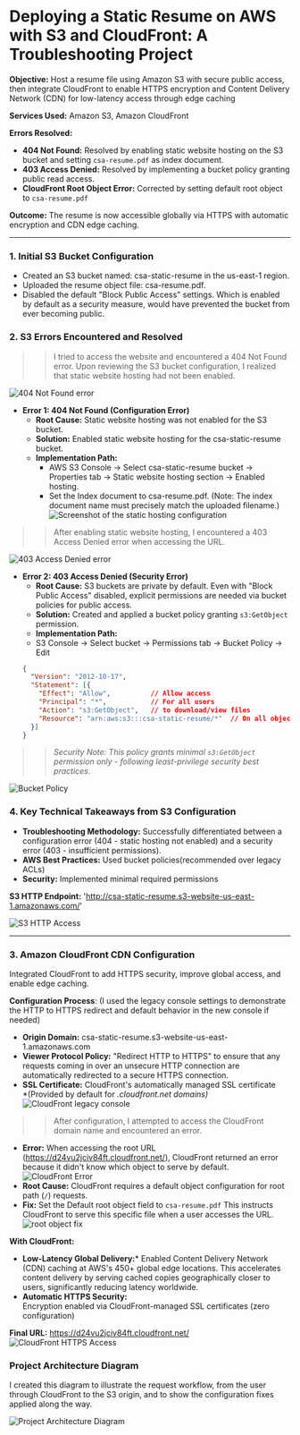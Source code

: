 # Deploying a Static Resume on AWS with S3 and CloudFront: A Troubleshooting Project

**Objective:** Host a resume file using Amazon S3 with secure public access, then integrate CloudFront to enable HTTPS encryption and Content Delivery Network (CDN) for low-latency access through edge caching

**Services Used:** Amazon S3, Amazon CloudFront

**Errors Resolved:**
* **404 Not Found:** Resolved by enabling static website hosting on the S3 bucket and setting `csa-resume.pdf` as index document.
* **403 Access Denied:** Resolved by implementing a bucket policy granting public read access.
* **CloudFront Root Object Error:** Corrected by setting default root object to `csa-resume.pdf`

**Outcome:** The resume is now accessible globally via HTTPS with automatic encryption and CDN edge caching.

---

### 1. Initial S3 Bucket Configuration

* Created an S3 bucket named: csa-static-resume in the us-east-1 region.
* Uploaded the resume object file: csa-resume.pdf.
* Disabled the default "Block Public Access" settings. Which is enabled by default as a security measure, would have prevented the bucket from ever becoming public.

### 2. S3 Errors Encountered and Resolved

>> I tried to access the website and encountered a 404 Not Found error. Upon reviewing the S3 bucket configuration, I realized that static website hosting had not been enabled.

![404 Not Found error](404-error.png)

* **Error 1: 404 Not Found (Configuration Error)**
    * **Root Cause:** Static website hosting was not enabled for the S3 bucket.
    * **Solution:** Enabled static website hosting for the csa-static-resume bucket.
    * **Implementation Path:**
      * AWS S3 Console → Select csa-static-resume bucket → Properties tab → Static website hosting section → Enabled hosting.
      * Set the Index document to csa-resume.pdf. (Note: The index document name must precisely match the uploaded filename.)
![Screenshot of the static hosting configuration](config-static-hosting.png)

>> After enabling static website hosting, I encountered a 403 Access Denied error when accessing the URL.

![403 Access Denied error](403-error.png)

* **Error 2: 403 Access Denied (Security Error)**
    * **Root Cause:** S3 buckets are private by default. Even with "Block Public Access" disabled, explicit permissions are needed via bucket policies for public access.
    * **Solution:** Created and applied a bucket policy granting `s3:GetObject` permission.
    * **Implementation Path:**
    * S3 Console → Select bucket → Permissions tab → Bucket Policy → Edit 
    ``` json
    {
      "Version": "2012-10-17",
      "Statement": [{
        "Effect": "Allow",          // Allow access
        "Principal": "*",           // For all users
        "Action": "s3:GetObject",   // to download/view files
        "Resource": "arn:aws:s3:::csa-static-resume/*"  // On all objects within this bucket
      }]
    }
    ```
>> *Security Note: This policy grants minimal `s3:GetObject` permission only - following least-privilege security best practices.*

![Bucket Policy](add-bucket-policy.png)

### 4. Key Technical Takeaways from S3 Configuration

* **Troubleshooting Methodology:** Successfully differentiated between a configuration error (404 - static hosting not enabled) and a security error (403 - insufficient permissions).
* **AWS Best Practices:** Used bucket policies(recommended over legacy ACLs)
* **Security:** Implemented minimal required permissions 

**S3 HTTP Endpoint:** 'http://csa-static-resume.s3-website-us-east-1.amazonaws.com/'

![S3 HTTP Access](final-s3-url.png)

---

### 3. Amazon CloudFront CDN Configuration

Integrated CloudFront to add HTTPS security, improve global access, and enable edge caching.

**Configuration Process**: 
(I used the legacy console settings to demonstrate the HTTP to HTTPS redirect and default behavior in the new console if needed)
* **Origin Domain:** csa-static-resume.s3-website-us-east-1.amazonaws.com
* **Viewer Protocol Policy:** "Redirect HTTP to HTTPS" to ensure that any requests coming in over an unsecure HTTP connection are automatically redirected to a secure HTTPS connection.
* **SSL Certificate:** CloudFront's automatically managed SSL certificate  
  *(Provided by default for *.cloudfront.net domains)*
![CloudFront legacy console](CDN%20legacy%20console.png)

>> After configuration, I attempted to access the CloudFront domain name and encountered an error.

* **Error:** When accessing the root URL (https://d24vu2jciv84ft.cloudfront.net/), CloudFront returned an error because it didn't know which object to serve by default.  
  ![CloudFront Error](cdn-error.png)
* **Root Cause:** CloudFront requires a default object configuration for root path (`/`) requests. 
* **Fix:** Set the Default root object field to `csa-resume.pdf` This instructs CloudFront to serve this specific file when a user accesses the URL.
![root object fix](cdn-error%20fix.png)

**With CloudFront:**
* **Low-Latency Global Delivery:*** 
  Enabled Content Delivery Network (CDN) caching at AWS's 450+ global edge locations. This accelerates content delivery by serving cached copies geographically closer to users, significantly reducing latency worldwide. 
* **Automatic HTTPS Security:**  
   Encryption enabled via CloudFront-managed SSL certificates (zero configuration)


**Final URL:** https://d24vu2jciv84ft.cloudfront.net/
![CloudFront HTTPS Access](Final%20S3-CDN.png)

### Project Architecture Diagram

I created this diagram to illustrate the request workflow, from the user through CloudFront to the S3 origin, and to show the configuration fixes applied along the way.

![Project Architecture Diagram](Diagram.png)
